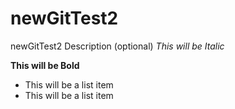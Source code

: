 # newGitTest2
newGitTest2 Description (optional)
*This will be Italic*

**This will be Bold**

- This will be a list item
- This will be a list item
